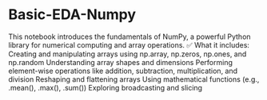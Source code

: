 # Basic-EDA-Numpy

This notebook introduces the fundamentals of NumPy, a powerful Python library for numerical computing and array operations.
✅ What it includes: Creating and manipulating arrays using np.array, np.zeros, np.ones, and np.random
Understanding array shapes and dimensions
Performing element-wise operations like addition, subtraction, multiplication, and division
Reshaping and flattening arrays
Using mathematical functions (e.g., .mean(), .max(), .sum())
Exploring broadcasting and slicing
